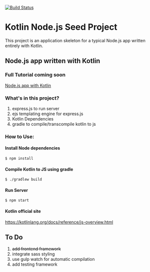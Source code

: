 [![Build Status](https://travis-ci.org/techprd/kotlin_node_js_seed.svg?branch=master)](https://travis-ci.org/techprd/kotlin_node_js_seed)

# Kotlin Node.js Seed Project
This project is an application skeleton for a typical Node.js app written entirely with Kotlin.


## Node.js app written with Kotlin

### Full Tutorial coming soon
<a href="http://techprd.com/">Node.js app with Kotlin</a>

### What's in this project?

1.  express.js to run server
2.  ejs templating engine for express.js
3.  Kotlin Dependencies
4.  gradle to compile/transcompile kotlin to js



### How to Use:

#### Install Node dependencies
`$ npm install`

#### Compile Kotlin  to JS using gradle

`$ ./gradlew build`

#### Run Server

`$ npm start`

#### Kotlin official site
https://kotlinlang.org/docs/reference/js-overview.html

## To Do
1.  <s>add frontend framework</s>
2.  integrate sass styling
3.  use gulp watch for automatic compilation
4.  add testing framework


